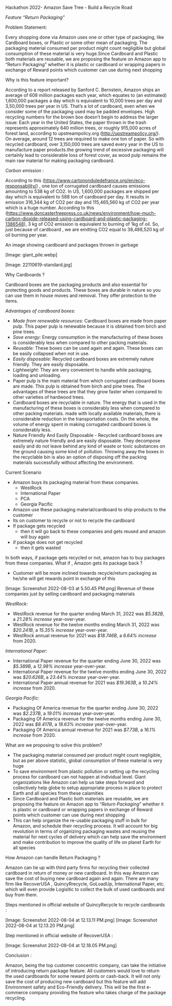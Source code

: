 Hackathon 2022- Amazon Save Tree - Build a Recycle Road

*Feature “Return Packaging”*

Problem Statement:

Every shopping done via Amazon uses one or other type of packaging, like Cardboard boxes, or Plastic or some other mean of packaging. The packaging material consumed per product might count negligible but global consumption of these material is very huge.Since Cardboard and Plastic both materials are reusable, we are proposing the feature on Amazon app to “Return Packaging” whether it is plastic or cardboard or wrapping papers in exchange of Reward points which customer can use during next shopping

Why is this feature important?

According to a report released by Sanford C. Bernstein, Amazon ships an average of 608 million packages each year, which equates to (an estimated) 1,600,000 packages a day which is equivalent to 10,000 trees per day and 3,50,000 trees per year in US. That’s a lot of cardboard, even when we consider some of the packaging used may be padded envelopes. High recycling numbers for the brown box doesn’t begin to address the larger issue: Each year in the United States, the paper thrown in the trash represents approximately 640 million trees, or roughly 915,000 acres of forest land, according to upstreampolicy.org (http://upstreampolicy.org/). On average, around 12 trees are required to make one ton of paper. So with recycled cardboard, over 3,150,000 trees are saved every year in the US to manufacture paper products.the growing trend of excessive packaging will certainly lead to considerable loss of forest cover, as wood pulp remains the main raw material for making packaging cardboard.

*Carbon emission :*

According to this (https://www.cartononduledefrance.org/en/eco-responsability/) , one ton of corrugated cardboard causes emissions amounting to 538 kg of CO2. In US, 1,600,000 packages are shipped per day which is equivalent to 588 ton of cardboard per day. It results in emission 316,344 kg of CO2 per day and 115,465,560 kg of CO2 per year which is a huge number. According to this (https://www.doncasterfreepress.co.uk/news/environment/how-much-carbon-dioxide-released-using-cardboard-and-plastic-packaging-1386548), 3 kg of CO2 emission is equivalent to burning of 1kg of oil. So, just because of cardboard , we are emitting CO2 equal to 38,488,520 kg of oil burning per year.

An image showing cardboard and packages thrown in garbage 

[Image: giant_pile.webp]

[Image: 22110619-standard.jpg]


Why Cardboards ?


Cardboard boxes are the packaging products and also essential for protecting goods and products. These boxes are durable in nature so you can use them in house moves and removal. They offer protection to the items.

*Advantages of cardboard boxes:*

* *Made from renewable resources:* Cardboard boxes are made from paper pulp. This paper pulp is renewable because it is obtained from birch and pine trees.
* *Save energy:* Energy consumption in the manufacturing of these boxes is considerably less when compared to other packing materials.
* *Reusable:* These boxes can be used again and again. These boxes can be easily collapsed when not in use.
* *Easily disposable:* Recycled cardboard boxes are extremely nature friendly. They are easily disposable.
* *Lightweight:* They are very convenient to handle while packaging, loading and unloading.
* Paper pulp is the main material from which corrugated cardboard boxes are made. This pulp is obtained from birch and pine trees. The advantages of these trees are that they grow faster when compared to other varieties of hardwood trees.
* Cardboard boxes are recyclable in nature. The energy that is used in the manufacturing of these boxes is considerably less when compared to other packing materials. made with locally available materials, there is considerable reduction in the transportation costs. On the whole, the volume of energy spent in making corrugated cardboard boxes is considerably less.
*  Nature Friendly And Easily Disposable - Recycled cardboard boxes are extremely nature friendly and are easily disposable. They decompose easily and do not leave behind any kind of waste or toxic substances on the ground causing some kind of pollution. Throwing away the boxes in the recyclable bin is also an option of disposing off the packing materials successfully without affecting the environment.

Current Scenario 

* Amazon buys its packaging material from these companies.
    * WestRock
    * International Paper
    * PCA
    * Georgia Pacific
* Amazon use these packaging material/cardboard to ship products to the customer 
* Its on customer to recycle or not to recycle the cardboard
* If package gets recycled 
    * then it will go back to these companies and gets reused and amazon will buy again 
* if package does not get recycled 
    * then it gets wasted 

In both ways, if package gets recycled or not, amazon has to buy packages from these companies. What if , Amazon gets its package back ?

* Customer will be more inclined towards recycle/return packaging as he/she will get rewards point in exchange of this 

[Image: Screenshot 2022-08-03 at 5.50.45 PM.png]
Revenue of these companies just by selling cardboard and packaging materials

*WestRock:*

* WestRock revenue for the quarter ending March 31, 2022 was *$5.382B*, a *21.28% increase* year-over-year.
* WestRock revenue for the twelve months ending March 31, 2022 was *$20.241B*, a *15.35% increase* year-over-year.
* WestRock annual revenue for 2021 was *$18.746B*, a *6.64% increase* from 2020.

*International Paper:*

* International Paper revenue for the quarter ending June 30, 2022 was *$5.389B*, a *12.98% increase* year-over-year.
* International Paper revenue for the twelve months ending June 30, 2022 was *$20.626B*, a *23.44% increase* year-over-year.
* International Paper annual revenue for 2021 was *$19.363B*, a *10.24% increase* from 2020.

*Georgia Pacific:*

* Packaging Of America revenue for the quarter ending June 30, 2022 was *$2.237B*, a *19.01% increase* year-over-year.
* Packaging Of America revenue for the twelve months ending June 30, 2022 was *$8.417B*, a *18.63% increase* year-over-year.
* Packaging Of America annual revenue for 2021 was *$7.73B*, a *16.1% increase* from 2020.



What  are we proposing to solve this problem?

* The packaging material consumed per product might count negligible, but as per above statistic, global consumption of these material is very huge
* To save environment from plastic pollution or setting up the recycling process for cardboard can not happen at individual level. Giant organizations like Amazon can help us take steps forward and collectively help globe to setup appropriate process in place to protect Earth and all species from these calamities
* Since Cardboard and Plastic both materials are reusable, we are proposing the feature on Amazon app to “*Return Packaging*” whether it is plastic or cardboard or wrapping papers in exchange of Reward points which customer can use during next shopping
* This can help organize the re-usable packaging stuff in bulk for Amazon, and schedule their recycling process. It will account for big revolution in terms of organizing packaging wastes and reusing the material for next cycles of delivery which can help save the environment and make contribution to improve the quality of life on planet Earth for all species

How Amazon can handle Return Packaging ?

Amazon can tie up with third party firms for recycling their collected cardboard in return of money or new cardboard. In this way Amazon can save the cost of buying new cardboard again and again. There are many firm like RecoverUSA , QuincyRrecycle, GoLoadUp, International Paper, etc. which will even provide Logisitic to collect the bulk of used cardboards and buy from them. 

Steps mentioned in official website of QuincyRecycle  to recycle cardboards :

[Image: Screenshot 2022-08-04 at 12.13.11 PM.png]
[Image: Screenshot 2022-08-04 at 12.13.20 PM.png]

Step mentioned in official website of RecoverUSA :

[Image: Screenshot 2022-08-04 at 12.18.05 PM.png]

Conclusion :

Amazon, being the top customer concentric company, can take the initiative of introducing return package feature. All customers would love to return the used cardboards for some reward points or cash-back. It will not only save the cost of producing new cardboard but this feature will add Environment safety and Eco-Friendly delivery. This will be the first e-commerce company providing the feature who takes charge of the package recycling.

